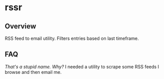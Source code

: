 # rssr

## Overview

RSS feed to email utility. Filters entries based on last timeframe.

## FAQ

*That's a stupid name. Why?*
I needed a utility to scrape some RSS feeds I browse and then email me.
